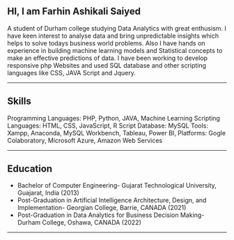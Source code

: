 ## **HI, I am Farhin Ashikali Saiyed**
A student of Durham college studying Data Analytics with great enthusism. I have keen interest to analyse data and bring unpredictable insights which helps to solve todays business world problems. Also I have hands on experience in building machine learning models and Statistical concepts to make an effective predictions of data.
I have been working to develop responsive php Websites and used SQL database and other scripting languages like CSS, JAVA Script and Jquery.

---

## **Skills**
Programming Languages: PHP, Python, JAVA, Machine Learning
Scripting Languages: HTML, CSS, JavaScript, R Script
Database: MySQL
Tools: Xampp, Anaconda, MySQL Workbench, Tableau, Power BI,
Platforms: Gogle Colaboratory, Microsoft Azure, Amazon Web Services

---

## **Education**
- Bachelor of Computer Engineering- Gujarat Technological University, Guajarat, India (2013)
- Post-Graduation in Artificial Intelligence Architecture, Design, and Implementation- Georgian College, Barrie, CANADA (2021)
- Post-Graduation in Data Analytics for Business Decision Making- Durham College, Oshawa, CANADA (2022)

---



